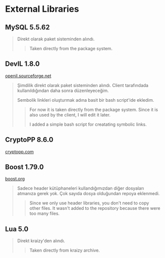 # External Libraries

## MySQL 5.5.62

> Direkt olarak paket sisteminden alındı.
>> Taken directly from the package system.

## DevIL 1.8.0

[openil.sourceforge.net](http://openil.sourceforge.net/)

> Şimdilik direkt olarak paket sisteminden alındı. Client tarafındada kullanıldığından daha sonra düzenleyeceğim.
>
> Sembolik linkleri oluşturmak adına basit bir bash script'ide ekledim.
>> For now it is taken directly from the package system. Since it is also used by the client, I will edit it later.
>>
>> I added a simple bash script for creatating symbolic links.

## CryptoPP 8.6.0

[cryptopp.com](https://www.cryptopp.com/#download)

## Boost 1.79.0

[boost.org](https://www.boost.org/users/download/)

> Sadece header kütüphaneleri kullandığımızdan diğer dosyaları atmanıza gerek yok. Çok sayıda dosya olduğundan repoya eklenmedi.
>> Since we only use header libraries, you don't need to copy other files. It wasn't added to the repository because there were too many files.

## Lua 5.0

> Direkt kraizy'den alındı.
>> Taken directly from kraizy archive.


